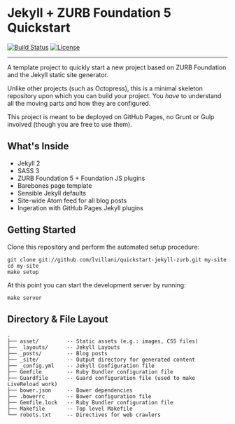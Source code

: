 # Jekyll + ZURB Foundation 5 Quickstart

[![Build Status](http://img.shields.io/travis/lvillani/quickstart-jekyll-zurb.svg?style=flat)](https://travis-ci.org/lvillani/quickstart-jekyll-zurb)
[![License](http://img.shields.io/badge/license-MIT-blue.svg?style=flat)](http://choosealicense.com/licenses/mit/)

--------------------------------------------------------------------------------

A template project to quickly start a new project based on ZURB Foundation and the Jekyll static
site generator.

Unlike other projects (such as Octopress), this is a minimal skeleton repository upon which you
can build your project. You _have_ to understand all the moving parts and how they are configured.

This project is meant to be deployed on GitHub Pages, no Grunt or Gulp involved (though you are free
to use them).


## What's Inside

- Jekyll 2
- SASS 3
- ZURB Foundation 5 + Foundation JS plugins
- Barebones page template
- Sensible Jekyll defaults
- Site-wide Atom feed for all blog posts
- Ingeration with GitHub Pages Jekyll plugins


## Getting Started

Clone this repository and perform the automated setup procedure:

    git clone git://github.com/lvillani/quickstart-jekyll-zurb.git my-site
    cd my-site
    make setup

At this point you can start the development server by running:

    make server


## Directory & File Layout

    .
    ├── asset/         -- Static assets (e.g.: images, CSS files)
    ├── _layouts/      -- Jekyll Layouts
    ├── _posts/        -- Blog posts
    ├── _site/         -- Output directory for generated content
    ├── _config.yml    -- Jekyll Configuration file
    ├── Gemfile        -- Ruby Bundler configuration file
    ├── Guardfile      -- Guard configuration file (used to make LiveReload work)
    ├── bower.json     -- Bower dependencies
    ├── .bowerrc       -- Bower configuration file
    ├── Gemfile.lock   -- Ruby Bundler configuration file
    ├── Makefile       -- Top level Makefile
    └── robots.txt     -- Directives for web crawlers
